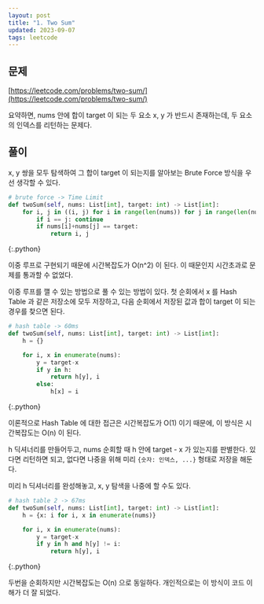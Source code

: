 ```yaml
---
layout: post
title: "1. Two Sum"
updated: 2023-09-07
tags: leetcode
---
```


## 문제

[https://leetcode.com/problems/two-sum/](https://leetcode.com/problems/two-sum/)

요약하면, nums 안에 합이 target 이 되는 두 요소 x, y 가 반드시 존재하는데, 두 요소의 인덱스를 리턴하는 문제다.

## 풀이

x, y 쌍을 모두 탐색하여 그 합이 target 이 되는지를 알아보는 Brute Force 방식을 우선 생각할 수 있다.

```py
# brute force -> Time Limit
def twoSum(self, nums: List[int], target: int) -> List[int]:
    for i, j in ((i, j) for i in range(len(nums)) for j in range(len(nums))):
        if i == j: continue
        if nums[i]+nums[j] == target:
            return i, j
```
{:.python}

이중 루프로 구현되기 때문에 시간복잡도가 O(n^2) 이 된다. 이 때문인지 시간초과로 문제를 통과할 수 없었다.

이중 루프를 깰 수 있는 방법으로 풀 수 있는 방법이 있다. 첫 순회에서 x 를 Hash Table 과 같은 저장소에 모두 저장하고, 다음 순회에서 저장된 값과 합이 target 이 되는 경우를 찾으면 된다.

```py
# hash table -> 60ms
def twoSum(self, nums: List[int], target: int) -> List[int]:
    h = {}

    for i, x in enumerate(nums):
        y = target-x
        if y in h:
            return h[y], i
        else:
            h[x] = i
```
{:.python}

이론적으로 Hash Table 에 대한 접근은 시간복잡도가 O(1) 이기 때문에, 이 방식은 시간복잡도는 O(n) 이 된다.

h 딕셔너리를 만들어두고, nums 순회할 때 h 안에 target - x 가 있는지를 판별한다. 있다면 리턴하면 되고, 없다면 나중을 위해 미리 `{숫자: 인덱스, ...}` 형태로 저장을 해둔다.

미리 h 딕셔너리를 완성해놓고, x, y 탐색을 나중에 할 수도 있다.

```py
# hash table 2 -> 67ms
def twoSum(self, nums: List[int], target: int) -> List[int]:
    h = {x: i for i, x in enumerate(nums)}

    for i, x in enumerate(nums):
        y = target-x
        if y in h and h[y] != i:
            return h[y], i
```
{:.python}

두번을 순회하지만 시간복잡도는 O(n) 으로 동일하다. 개인적으로는 이 방식이 코드 이해가 더 잘 되었다.
